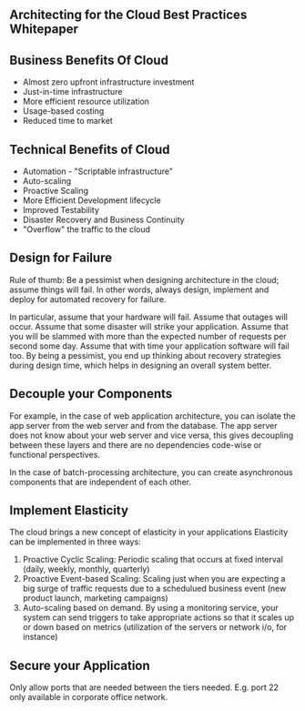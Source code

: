 Architecting for the Cloud Best Practices Whitepaper
----------

Business Benefits Of Cloud
----------
* Almost zero upfront infrastructure investment
* Just-in-time infrastructure
* More efficient resource utilization
* Usage-based costing
* Reduced time to market

Technical Benefits of Cloud
----------
* Automation - "Scriptable infrastructure"
* Auto-scaling
* Proactive Scaling
* More Efficient Development lifecycle
* Improved Testability
* Disaster Recovery and Business Continuity
* "Overflow" the traffic to the cloud


Design for Failure
------
Rule of thumb: Be a pessimist when designing architecture in the cloud; assume things will fail. In other words, always design, implement and deploy for automated recovery for failure.

In particular, assume that your hardware will fail. Assume that outages will occur. Assume that some disaster will strike your application. Assume that you will be slammed with more than the expected number of requests per second some day. Assume that with time your application software will fail too. By being a pessimist, you end up thinking about recovery strategies during design time, which helps in designing an overall system better.

Decouple your Components
----------
For example, in the case of web application architecture, you can isolate the app server from the web server and from the database. The app server does not know about your web server and vice versa, this gives decoupling between these layers and there are no dependencies code-wise or functional perspectives.

In the case of batch-processing architecture, you can create asynchronous components that are independent of each other.

Implement Elasticity
----------

The cloud brings a new concept of elasticity in your applications Elasticity can be implemented in three ways:

1. Proactive Cyclic Scaling: Periodic scaling that occurs at fixed interval (daily, weekly, monthly, quarterly)
2. Proactive Event-based Scaling: Scaling just when you are expecting a big surge of traffic requests due to a schedulued business event (new product launch, marketing campaigns)
3. Auto-scaling based on demand. By using a monitoring service, your system can send triggers to take appropriate actions so that it scales up or down based on metrics (utilization of the servers or network i/o, for instance)

Secure your Application
----------

Only allow ports that are needed between the tiers needed. E.g. port 22 only available in corporate office network.
